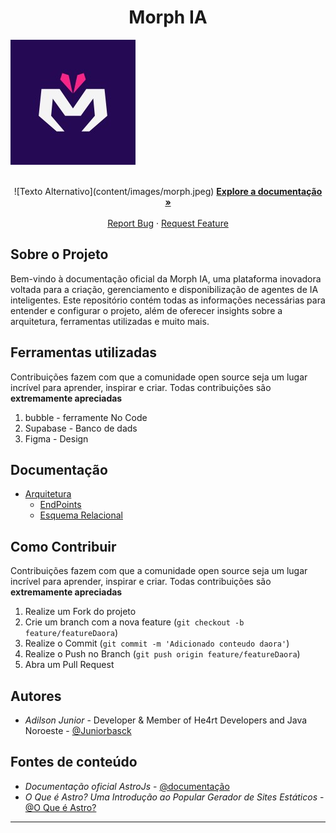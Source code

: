 <p align="center">
  <h1 align="center">Morph IA</h1>
  
  ![Texto Alternativo](content/images/morph.jpeg)

  <p align="center">
    <br />
    ![Texto Alternativo](content/images/morph.jpeg)
    <a href="https://github.com/MorpphAI/platform.Morph/blob/main/content/images/morph.jpeg"><strong>Explore a documentação »</strong></a>
    <br />
    <br />
    <a href="https://github.com/Juniorbasck/astro4noobs/issues">Report Bug</a>
    ·
    <a href="https://github.com/Juniorbasck/astro4noobs/issues">Request Feature</a>
  </p>
</p>
    
 <!-- ABOUT THE PROJECT -->

## Sobre o Projeto
Bem-vindo à documentação oficial da Morph IA, uma plataforma inovadora voltada para a criação, gerenciamento e disponibilização de agentes de IA inteligentes. Este repositório contém todas as informações necessárias para entender e configurar o projeto, além de oferecer insights sobre a arquitetura, ferramentas utilizadas e muito mais.

<!-- ROADMAP OF PROJECT -->

## Ferramentas utilizadas

Contribuições fazem com que a comunidade open source seja um lugar incrível para aprender, inspirar e criar. Todas contribuições
são **extremamente apreciadas**

1. bubble - ferramente No Code 
2. Supabase - Banco de dads 
3. Figma - Design 
   
## Documentação 

- [Arquitetura](https://github.com/Juniorbasck/astro4noobs/tree/main/content/intro)
  - [EndPoints](https://github.com/Juniorbasck/astro4noobs/tree/main/content/intro/whyastro.md)
  - [Esquema Relacional](https://github.com/Juniorbasck/astro4noobs/tree/main/content/intro/instalacao.md)
<!--  - [Hello World!](https://github.com/Juniorbasck/astro4noobs/tree/main/content/intro/helloworld.md)
- [Conceitos](https://github.com/lanjoni/clojure4noobs/tree/main/content/conceitos)
  - [Estruturas de Dados](https://github.com/lanjoni/clojure4noobs/tree/main/content/conceitos/estruturas.md)
  - [Vetores](https://github.com/lanjoni/clojure4noobs/tree/main/content/conceitos/vetores.md)
- [Projeto](https://github.com/lanjoni/clojure4noobs/tree/main/content/conceitos)](url) -->
<!-- CONTRIBUTING -->

## Como Contribuir

Contribuições fazem com que a comunidade open source seja um lugar incrível para aprender, inspirar e criar. Todas contribuições
são **extremamente apreciadas**

1. Realize um Fork do projeto
2. Crie um branch com a nova feature (`git checkout -b feature/featureDaora`)
3. Realize o Commit (`git commit -m 'Adicionado conteudo daora'`)
4. Realize o Push no Branch (`git push origin feature/featureDaora`)
5. Abra um Pull Request

## Autores

- *Adilson Junior* - Developer & Member of He4rt Developers and Java Noroeste - [@Juniorbasck](https://www.linkedin.com/in/adilsonjunior4/)

## Fontes de conteúdo

- *Documentação oficial AstroJs* - [@documentação](https://astro.build/)
- *O Que é Astro? Uma Introdução ao Popular Gerador de Sites Estáticos* - [@O Que é Astro?](https://kinsta.com/pt/blog/astro-js/)

---

<p align="center">
  
</p>
